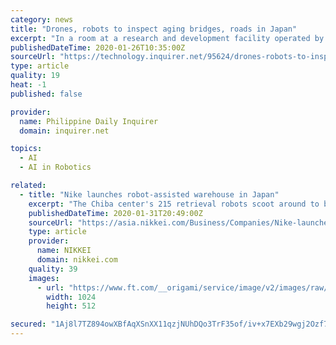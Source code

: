```yaml
---
category: news
title: "Drones, robots to inspect aging bridges, roads in Japan"
excerpt: "In a room at a research and development facility operated by the Kawasaki city government for start-up companies ... filled with camera- and monitor-equipped robots of various shapes and sizes, they use computers to inscribe lines on photos of a cracked concrete wall, and teach an artificial intelligence program how to identify the spots ..."
publishedDateTime: 2020-01-26T10:35:00Z
sourceUrl: "https://technology.inquirer.net/95624/drones-robots-to-inspect-aging-bridges-roads-in-japan"
type: article
quality: 19
heat: -1
published: false

provider:
  name: Philippine Daily Inquirer
  domain: inquirer.net

topics:
  - AI
  - AI in Robotics

related:
  - title: "Nike launches robot-assisted warehouse in Japan"
    excerpt: "The Chiba center's 215 retrieval robots scoot around to bring stacked shelves of inventory to workstations. Staffers take shoes and clothing for each order so that others can pack them for shipping. Artificial intelligence is employed to assign more work to the speedy. The robots track their own locations via QR codes on the floor. Through ..."
    publishedDateTime: 2020-01-31T20:49:00Z
    sourceUrl: "https://asia.nikkei.com/Business/Companies/Nike-launches-robot-assisted-warehouse-in-Japan"
    type: article
    provider:
      name: NIKKEI
      domain: nikkei.com
    quality: 39
    images:
      - url: "https://www.ft.com/__origami/service/image/v2/images/raw/https%3A%2F%2Fs3-ap-northeast-1.amazonaws.com%2Fpsh-ex-ftnikkei-3937bb4%2Fimages%2F5%2F3%2F0%2F1%2F24741035-1-eng-GB%2F20200131N%20Automated%20warehouse.jpg?source=nar-cms&width=1024&height=512&fit=cover&gravity=faces"
        width: 1024
        height: 512

secured: "1Aj8l7TZ894owXBfAqXSnXX11qzjNUhDQo3TrF35of/iv+x7EXb29wgj2Ozf7RKGY9LS5hvnRN7TwdKUu8A1aUfOv5KvcCQcYWqsnq2MqaQtxODTTLw5txDK/cd4KHHiTn50eRnJwLL8mfhAbdsKuW9WgZrRgjZRnx8iR8cB7+G0XyYSerF7GK3PMnfwtsIqtrYNrb44injnb9tzNW4smexe/tXZ999hmokrGV2kt7mFsSwdjYiR5jl0LvUmBOSJLhdPKV/PKAq3CurG2K+3bK/+c5/wJTJz+5Z2OmrREEZJ4mBYRB703lS2/B2MsXEIlU+5LI241ptJwSXP2u3wCwWmzcQMRByDrwHzNIrDXYGZIathvOH6YT28+heQM/4Q1BC2PsIiXg19tTr46HMcmx5Gv893eJuldG/yeYwr5l4uDA27x5dtn4syimqkcnOSrZqXrAJdz1MqOaw+ffcRN61a2OljVwfcTyLFd/PzmP8=;YGBkL2xSgJKAZuaFskbFfQ=="
---
```



